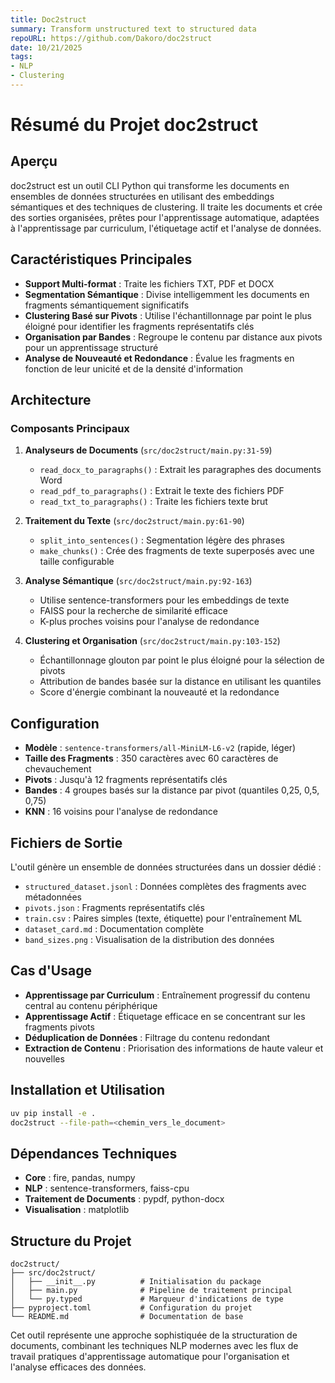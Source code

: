 ```yaml
---
title: Doc2struct
summary: Transform unstructured text to structured data 
repoURL: https://github.com/Dakoro/doc2struct
date: 10/21/2025
tags:
- NLP
- Clustering
---
```


# Résumé du Projet doc2struct

## Aperçu
doc2struct est un outil CLI Python qui transforme les documents en ensembles de données structurées en utilisant des embeddings sémantiques et des techniques de clustering. Il traite les documents et crée des sorties organisées, prêtes pour l'apprentissage automatique, adaptées à l'apprentissage par curriculum, l'étiquetage actif et l'analyse de données.

## Caractéristiques Principales
- **Support Multi-format** : Traite les fichiers TXT, PDF et DOCX
- **Segmentation Sémantique** : Divise intelligemment les documents en fragments sémantiquement significatifs
- **Clustering Basé sur Pivots** : Utilise l'échantillonnage par point le plus éloigné pour identifier les fragments représentatifs clés
- **Organisation par Bandes** : Regroupe le contenu par distance aux pivots pour un apprentissage structuré
- **Analyse de Nouveauté et Redondance** : Évalue les fragments en fonction de leur unicité et de la densité d'information

## Architecture

### Composants Principaux
1. **Analyseurs de Documents** (`src/doc2struct/main.py:31-59`)
   - `read_docx_to_paragraphs()` : Extrait les paragraphes des documents Word
   - `read_pdf_to_paragraphs()` : Extrait le texte des fichiers PDF
   - `read_txt_to_paragraphs()` : Traite les fichiers texte brut

2. **Traitement du Texte** (`src/doc2struct/main.py:61-90`)
   - `split_into_sentences()` : Segmentation légère des phrases
   - `make_chunks()` : Crée des fragments de texte superposés avec une taille configurable

3. **Analyse Sémantique** (`src/doc2struct/main.py:92-163`)
   - Utilise sentence-transformers pour les embeddings de texte
   - FAISS pour la recherche de similarité efficace
   - K-plus proches voisins pour l'analyse de redondance

4. **Clustering et Organisation** (`src/doc2struct/main.py:103-152`)
   - Échantillonnage glouton par point le plus éloigné pour la sélection de pivots
   - Attribution de bandes basée sur la distance en utilisant les quantiles
   - Score d'énergie combinant la nouveauté et la redondance

## Configuration
- **Modèle** : `sentence-transformers/all-MiniLM-L6-v2` (rapide, léger)
- **Taille des Fragments** : 350 caractères avec 60 caractères de chevauchement
- **Pivots** : Jusqu'à 12 fragments représentatifs clés
- **Bandes** : 4 groupes basés sur la distance par pivot (quantiles 0,25, 0,5, 0,75)
- **KNN** : 16 voisins pour l'analyse de redondance

## Fichiers de Sortie
L'outil génère un ensemble de données structurées dans un dossier dédié :
- `structured_dataset.jsonl` : Données complètes des fragments avec métadonnées
- `pivots.json` : Fragments représentatifs clés
- `train.csv` : Paires simples (texte, étiquette) pour l'entraînement ML
- `dataset_card.md` : Documentation complète
- `band_sizes.png` : Visualisation de la distribution des données

## Cas d'Usage
- **Apprentissage par Curriculum** : Entraînement progressif du contenu central au contenu périphérique
- **Apprentissage Actif** : Étiquetage efficace en se concentrant sur les fragments pivots
- **Déduplication de Données** : Filtrage du contenu redondant
- **Extraction de Contenu** : Priorisation des informations de haute valeur et nouvelles

## Installation et Utilisation
```bash
uv pip install -e .
doc2struct --file-path=<chemin_vers_le_document>
```

## Dépendances Techniques
- **Core** : fire, pandas, numpy
- **NLP** : sentence-transformers, faiss-cpu
- **Traitement de Documents** : pypdf, python-docx
- **Visualisation** : matplotlib

## Structure du Projet
```
doc2struct/
├── src/doc2struct/
│   ├── __init__.py          # Initialisation du package
│   ├── main.py              # Pipeline de traitement principal
│   └── py.typed             # Marqueur d'indications de type
├── pyproject.toml           # Configuration du projet
└── README.md                # Documentation de base
```

Cet outil représente une approche sophistiquée de la structuration de documents, combinant les techniques NLP modernes avec les flux de travail pratiques d'apprentissage automatique pour l'organisation et l'analyse efficaces des données.